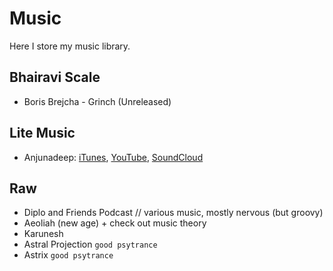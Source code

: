 # Music
Here I store my music library.

## Bhairavi Scale
* Boris Brejcha - Grinch (Unreleased)

## Lite Music
* Anjunadeep: [iTunes](https://itunes.apple.com/ru/podcast/the-anjunadeep-edition/id879507964?l=en&mt=2), [YouTube](https://www.youtube.com/channel/UCbDgBFAketcO26wz-pR6OKA), [SoundCloud](https://soundcloud.com/anjunadeep)

## Raw
* Diplo and Friends Podcast // various music, mostly nervous (but groovy)
* Aeoliah (new age) + check out music theory
* Karunesh
* Astral Projection `good psytrance`
* Astrix `good psytrance`
